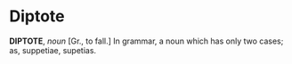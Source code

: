 # Diptote

**DIPTOTE**, _noun_ \[Gr., to fall.\] In grammar, a noun which has only two cases; as, suppetiae, supetias.